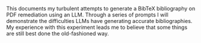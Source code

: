 This documents my turbulent attempts to generate a BibTeX bibliography on PDF remediation using an LLM. Through a series of prompts I will demonstrate the difficulties LLMs have generating accurate bibliographies. My experience with this experiment leads me to believe that some things are still best done the old-fashioned way.

